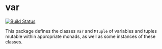 var
===

[![Build Status](https://secure.travis-ci.org/sonyandy/var.png)](https://travis-ci.org/sonyandy/var)

This package defines the classes `Var` and `MTuple` of variables and tuples
mutable within appropriate monads, as well as some instances of these classes.
